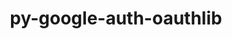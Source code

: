 ---
title: "py-google-auth-oauthlib"
layout: cache
categories: [package, develop-2024-05-26]
meta: {"versions": ["0.4.6", "0.5.2"], "compilers": ["apple-clang@=15.0.0", "gcc@=11.4.0"], "oss": ["ubuntu22.04", "ventura"], "platforms": ["darwin", "linux"], "targets": ["aarch64", "neoverse_v1", "neoverse_v2", "x86_64_v3"], "stacks": ["e4s", "e4s-neoverse-v2", "e4s-neoverse_v1", "ml-darwin-aarch64-mps", "ml-linux-x86_64-cpu", "ml-linux-x86_64-cuda", "root"], "num_specs": 6, "num_specs_by_stack": {"root": 6, "ml-darwin-aarch64-mps": 1, "e4s-neoverse_v1": 1, "e4s-neoverse-v2": 1, "ml-linux-x86_64-cpu": 2, "ml-linux-x86_64-cuda": 2, "e4s": 1}}
spec_details: [{"hash": "kbqunsn57gzouoouodngizqlpmstvjnx", "compiler": "apple-clang@=15.0.0", "versions": ["0.4.6"], "os": "ventura", "platform": "darwin", "target": "aarch64", "variants": ["build_system=python_pip"], "stacks": ["root", "ml-darwin-aarch64-mps"], "size": "-", "tarball": "https://binaries.spack.io/develop-2024-05-26/build_cache/darwin-ventura-aarch64/apple-clang-15.0.0/py-google-auth-oauthlib-0.4.6/darwin-ventura-aarch64-apple-clang-15.0.0-py-google-auth-oauthlib-0.4.6-kbqunsn57gzouoouodngizqlpmstvjnx.spack"}, {"hash": "oy2jl655o2ecr2t2uu337vropcr6773p", "compiler": "gcc@=11.4.0", "versions": ["0.4.6"], "os": "ubuntu22.04", "platform": "linux", "target": "neoverse_v1", "variants": ["build_system=python_pip"], "stacks": ["root", "e4s-neoverse_v1"], "size": "-", "tarball": "https://binaries.spack.io/develop-2024-05-26/build_cache/linux-ubuntu22.04-neoverse_v1/gcc-11.4.0/py-google-auth-oauthlib-0.4.6/linux-ubuntu22.04-neoverse_v1-gcc-11.4.0-py-google-auth-oauthlib-0.4.6-oy2jl655o2ecr2t2uu337vropcr6773p.spack"}, {"hash": "g6pskapv6urdqeaqzjhokip4ou75ltcb", "compiler": "gcc@=11.4.0", "versions": ["0.4.6"], "os": "ubuntu22.04", "platform": "linux", "target": "neoverse_v2", "variants": ["build_system=python_pip"], "stacks": ["e4s-neoverse-v2", "root"], "size": "-", "tarball": "https://binaries.spack.io/develop-2024-05-26/build_cache/linux-ubuntu22.04-neoverse_v2/gcc-11.4.0/py-google-auth-oauthlib-0.4.6/linux-ubuntu22.04-neoverse_v2-gcc-11.4.0-py-google-auth-oauthlib-0.4.6-g6pskapv6urdqeaqzjhokip4ou75ltcb.spack"}, {"hash": "xyo2mcpbbea23acuqvk6rzv62wedisi4", "compiler": "gcc@=11.4.0", "versions": ["0.5.2"], "os": "ubuntu22.04", "platform": "linux", "target": "x86_64_v3", "variants": ["build_system=python_pip"], "stacks": ["ml-linux-x86_64-cpu", "ml-linux-x86_64-cuda", "root"], "size": "-", "tarball": "https://binaries.spack.io/develop-2024-05-26/build_cache/linux-ubuntu22.04-x86_64_v3/gcc-11.4.0/py-google-auth-oauthlib-0.5.2/linux-ubuntu22.04-x86_64_v3-gcc-11.4.0-py-google-auth-oauthlib-0.5.2-xyo2mcpbbea23acuqvk6rzv62wedisi4.spack"}, {"hash": "ti25l5d52fxtgxhtdl23zrtsnxgcnigl", "compiler": "gcc@=11.4.0", "versions": ["0.4.6"], "os": "ubuntu22.04", "platform": "linux", "target": "x86_64_v3", "variants": ["build_system=python_pip"], "stacks": ["ml-linux-x86_64-cpu", "ml-linux-x86_64-cuda", "root"], "size": "-", "tarball": "https://binaries.spack.io/develop-2024-05-26/build_cache/linux-ubuntu22.04-x86_64_v3/gcc-11.4.0/py-google-auth-oauthlib-0.4.6/linux-ubuntu22.04-x86_64_v3-gcc-11.4.0-py-google-auth-oauthlib-0.4.6-ti25l5d52fxtgxhtdl23zrtsnxgcnigl.spack"}, {"hash": "7denplhadash3iyp44stp5rqtk7nlwgk", "compiler": "gcc@=11.4.0", "versions": ["0.4.6"], "os": "ubuntu22.04", "platform": "linux", "target": "x86_64_v3", "variants": ["build_system=python_pip"], "stacks": ["root", "e4s"], "size": "-", "tarball": "https://binaries.spack.io/develop-2024-05-26/build_cache/linux-ubuntu22.04-x86_64_v3/gcc-11.4.0/py-google-auth-oauthlib-0.4.6/linux-ubuntu22.04-x86_64_v3-gcc-11.4.0-py-google-auth-oauthlib-0.4.6-7denplhadash3iyp44stp5rqtk7nlwgk.spack"}]
---